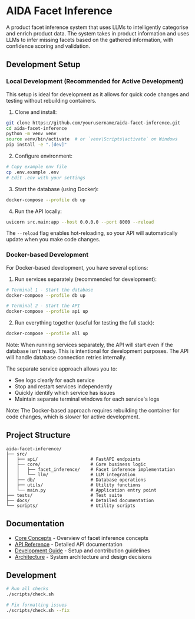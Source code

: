 # AIDA Facet Inference

A product facet inference system that uses LLMs to intelligently categorise and enrich product data. The system takes in product information and uses LLMs to infer missing facets based on the gathered information, with confidence scoring and validation.

## Development Setup

### Local Development (Recommended for Active Development)

This setup is ideal for development as it allows for quick code changes and testing without rebuilding containers.

1. Clone and install:
```bash
git clone https://github.com/yourusername/aida-facet-inference.git
cd aida-facet-inference
python -m venv venv
source venv/bin/activate  # or `venv\Scripts\activate` on Windows
pip install -e ".[dev]"
```

2. Configure environment:
```bash
# Copy example env file
cp .env.example .env
# Edit .env with your settings
```

3. Start the database (using Docker):
```bash
docker-compose --profile db up
```

4. Run the API locally:
```bash
uvicorn src.main:app --host 0.0.0.0 --port 8000 --reload
```

The `--reload` flag enables hot-reloading, so your API will automatically update when you make code changes.

### Docker-based Development

For Docker-based development, you have several options:

1. Run services separately (recommended for development):
```bash
# Terminal 1 - Start the database
docker-compose --profile db up

# Terminal 2 - Start the API
docker-compose --profile api up
```

2. Run everything together (useful for testing the full stack):
```bash
docker-compose --profile all up
```

Note: When running services separately, the API will start even if the database isn't ready. This is intentional for development purposes. The API will handle database connection retries internally.

The separate service approach allows you to:
- See logs clearly for each service
- Stop and restart services independently
- Quickly identify which service has issues
- Maintain separate terminal windows for each service's logs

Note: The Docker-based approach requires rebuilding the container for code changes, which is slower for active development.

## Project Structure

```
aida-facet-inference/
├── src/
│   ├── api/                    # FastAPI endpoints
│   ├── core/                   # Core business logic
│   │   ├── facet_inference/    # Facet inference implementation
│   │   └── llm/                # LLM integration
│   ├── db/                     # Database operations
│   ├── utils/                  # Utility functions
│   └── main.py                 # Application entry point
├── tests/                      # Test suite
├── docs/                       # Detailed documentation
└── scripts/                    # Utility scripts
```

## Documentation

- [Core Concepts](docs/core_concepts.md) - Overview of facet inference concepts
- [API Reference](docs/api_reference.md) - Detailed API documentation
- [Development Guide](docs/development.md) - Setup and contribution guidelines
- [Architecture](docs/architecture.md) - System architecture and design decisions

## Development

```bash
# Run all checks
./scripts/check.sh

# Fix formatting issues
./scripts/check.sh --fix
```